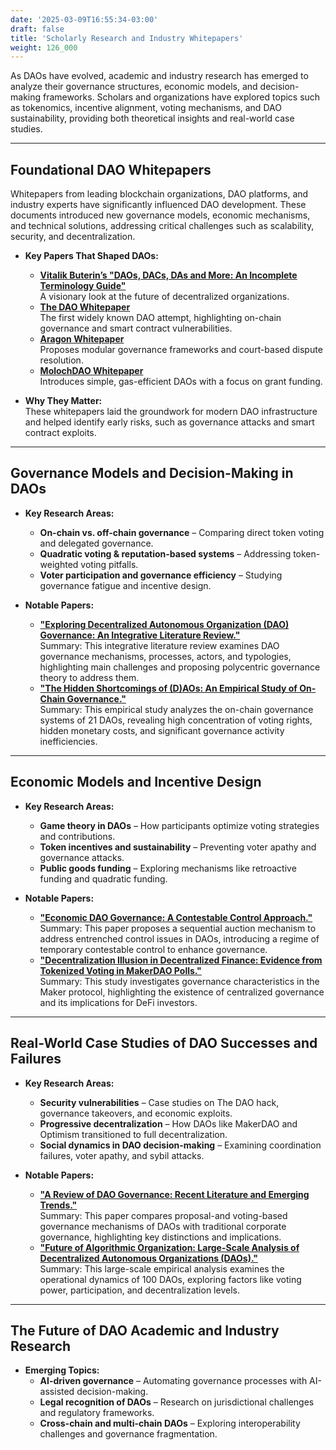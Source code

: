 ```yaml
---
date: '2025-03-09T16:55:34-03:00'
draft: false
title: 'Scholarly Research and Industry Whitepapers'
weight: 126_000
---
```


As DAOs have evolved, academic and industry research has emerged to analyze their governance structures, economic models, and decision-making frameworks. Scholars and organizations have explored topics such as tokenomics, incentive alignment, voting mechanisms, and DAO sustainability, providing both theoretical insights and real-world case studies.  

---

## **Foundational DAO Whitepapers**  

Whitepapers from leading blockchain organizations, DAO platforms, and industry experts have significantly influenced DAO development. These documents introduced new governance models, economic mechanisms, and technical solutions, addressing critical challenges such as scalability, security, and decentralization.  

- **Key Papers That Shaped DAOs:**  
  - [**Vitalik Buterin’s "DAOs, DACs, DAs and More: An Incomplete Terminology Guide"**](https://blog.ethereum.org/2014/05/06/daos-dacs-das-and-more-an-incomplete-terminology-guide)  
   A visionary look at the future of decentralized organizations.  
  - [**The DAO Whitepaper**](https://github.com/the-dao/whitepaper)  
  The first widely known DAO attempt, highlighting on-chain governance and smart contract vulnerabilities.  
  - [**Aragon Whitepaper**](https://www.allcryptowhitepapers.com/aragon-whitepaper/)  
  Proposes modular governance frameworks and court-based dispute resolution.  
  - [**MolochDAO Whitepaper**](https://github.com/MolochVentures/Whitepaper/blob/master/Whitepaper.pdf)  
  Introduces simple, gas-efficient DAOs with a focus on grant funding.  

- **Why They Matter:**  
These whitepapers laid the groundwork for modern DAO infrastructure and helped identify early risks, such as governance attacks and smart contract exploits.  

---

## **Governance Models and Decision-Making in DAOs**  

- **Key Research Areas:**  
  - **On-chain vs. off-chain governance** – Comparing direct token voting and delegated governance.  
  - **Quadratic voting & reputation-based systems** – Addressing token-weighted voting pitfalls.  
  - **Voter participation and governance efficiency** – Studying governance fatigue and incentive design.  

- **Notable Papers:**  
  - [**"Exploring Decentralized Autonomous Organization (DAO) Governance: An Integrative Literature Review."**](https://www.researchgate.net/publication/385694204_Exploring_Decentralized_Autonomous_Organization_DAO_Governance_An_integrative_literature_review)  
  Summary: This integrative literature review examines DAO governance mechanisms, processes, actors, and typologies, highlighting main challenges and proposing polycentric governance theory to address them.
  - [**"The Hidden Shortcomings of (D)AOs: An Empirical Study of On-Chain Governance."**](https://arxiv.org/abs/2302.12125)  
  Summary: This empirical study analyzes the on-chain governance systems of 21 DAOs, revealing high concentration of voting rights, hidden monetary costs, and significant governance activity inefficiencies.

---

## **Economic Models and Incentive Design**  

- **Key Research Areas:**  
  - **Game theory in DAOs** – How participants optimize voting strategies and contributions.  
  - **Token incentives and sustainability** – Preventing voter apathy and governance attacks.  
  - **Public goods funding** – Exploring mechanisms like retroactive funding and quadratic funding.  

- **Notable Papers:**  
  - [**"Economic DAO Governance: A Contestable Control Approach."**](https://papers.ssrn.com/sol3/papers.cfm?abstract_id=4771750)  
  Summary: This paper proposes a sequential auction mechanism to address entrenched control issues in DAOs, introducing a regime of temporary contestable control to enhance governance. 
  - [**"Decentralization Illusion in Decentralized Finance: Evidence from Tokenized Voting in MakerDAO Polls."**](https://arxiv.org/abs/2203.16612)   
  Summary: This study investigates governance characteristics in the Maker protocol, highlighting the existence of centralized governance and its implications for DeFi investors. 

---

## **Real-World Case Studies of DAO Successes and Failures**  

- **Key Research Areas:**  
  - **Security vulnerabilities** – Case studies on The DAO hack, governance takeovers, and economic exploits.  
  - **Progressive decentralization** – How DAOs like MakerDAO and Optimism transitioned to full decentralization.  
  - **Social dynamics in DAO decision-making** – Examining coordination failures, voter apathy, and sybil attacks.  

- **Notable Papers:**  
  - [**"A Review of DAO Governance: Recent Literature and Emerging Trends."**](https://papers.ssrn.com/sol3/papers.cfm?abstract_id=5074046)   
  Summary: This paper compares proposal-and voting-based governance mechanisms of DAOs with traditional corporate governance, highlighting key distinctions and implications.
  - [**"Future of Algorithmic Organization: Large-Scale Analysis of Decentralized Autonomous Organizations (DAOs)."**](https://arxiv.org/abs/2410.13095)  
  Summary: This large-scale empirical analysis examines the operational dynamics of 100 DAOs, exploring factors like voting power, participation, and decentralization levels. ​

---

## **The Future of DAO Academic and Industry Research**  

- **Emerging Topics:**  
  - **AI-driven governance** – Automating governance processes with AI-assisted decision-making.  
  - **Legal recognition of DAOs** – Research on jurisdictional challenges and regulatory frameworks.  
  - **Cross-chain and multi-chain DAOs** – Exploring interoperability challenges and governance fragmentation.  


